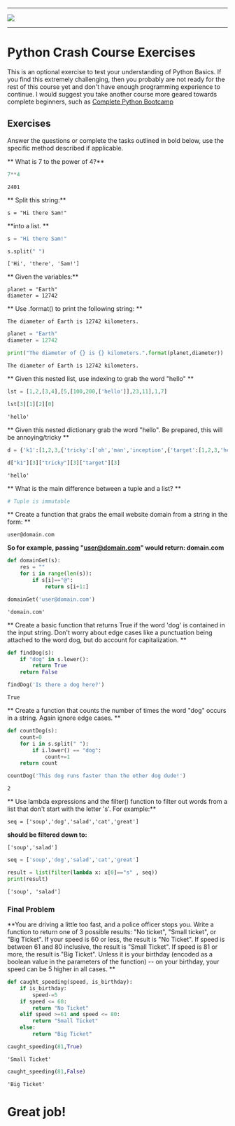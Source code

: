 
___

<a href='http://www.pieriandata.com'> <img src='../Pierian_Data_Logo.png' /></a>
___
# Python Crash Course Exercises 

This is an optional exercise to test your understanding of Python Basics. If you find this extremely challenging, then you probably are not ready for the rest of this course yet and don't have enough programming experience to continue. I would suggest you take another course more geared towards complete beginners, such as [Complete Python Bootcamp](https://www.udemy.com/complete-python-bootcamp/?couponCode=PY20)

## Exercises

Answer the questions or complete the tasks outlined in bold below, use the specific method described if applicable.

** What is 7 to the power of 4?**


```python
7**4
```




    2401



** Split this string:**

    s = "Hi there Sam!"
    
**into a list. **


```python
s = "Hi there Sam!"
```


```python
s.split(" ")
```




    ['Hi', 'there', 'Sam!']



** Given the variables:**

    planet = "Earth"
    diameter = 12742

** Use .format() to print the following string: **

    The diameter of Earth is 12742 kilometers.


```python
planet = "Earth"
diameter = 12742
```


```python
print("The diameter of {} is {} kilometers.".format(planet,diameter))
```

    The diameter of Earth is 12742 kilometers.


** Given this nested list, use indexing to grab the word "hello" **


```python
lst = [1,2,[3,4],[5,[100,200,['hello']],23,11],1,7]
```


```python
lst[3][1][2][0]
```




    'hello'



** Given this nested dictionary grab the word "hello". Be prepared, this will be annoying/tricky **


```python
d = {'k1':[1,2,3,{'tricky':['oh','man','inception',{'target':[1,2,3,'hello']}]}]}
```


```python
d["k1"][3]["tricky"][3]["target"][3]
```




    'hello'



** What is the main difference between a tuple and a list? **


```python
# Tuple is immutable
```

** Create a function that grabs the email website domain from a string in the form: **

    user@domain.com
    
**So for example, passing "user@domain.com" would return: domain.com**


```python
def domainGet(s):
    res = ""
    for i in range(len(s)):
        if s[i]=="@":
            return s[i+1:]
```


```python
domainGet('user@domain.com')
```




    'domain.com'



** Create a basic function that returns True if the word 'dog' is contained in the input string. Don't worry about edge cases like a punctuation being attached to the word dog, but do account for capitalization. **


```python
def findDog(s):
    if "dog" in s.lower():
        return True
    return False
```


```python
findDog('Is there a dog here?')
```




    True



** Create a function that counts the number of times the word "dog" occurs in a string. Again ignore edge cases. **


```python
def countDog(s):
    count=0
    for i in s.split(" "):
        if i.lower() == "dog":
            count+=1
    return count
```


```python
countDog('This dog runs faster than the other dog dude!')
```




    2



** Use lambda expressions and the filter() function to filter out words from a list that don't start with the letter 's'. For example:**

    seq = ['soup','dog','salad','cat','great']

**should be filtered down to:**

    ['soup','salad']


```python
seq = ['soup','dog','salad','cat','great']
```


```python
result = list(filter(lambda x: x[0]=="s" , seq))
print(result)
```

    ['soup', 'salad']


### Final Problem
**You are driving a little too fast, and a police officer stops you. Write a function
  to return one of 3 possible results: "No ticket", "Small ticket", or "Big Ticket". 
  If your speed is 60 or less, the result is "No Ticket". If speed is between 61 
  and 80 inclusive, the result is "Small Ticket". If speed is 81 or more, the result is "Big    Ticket". Unless it is your birthday (encoded as a boolean value in the parameters of the function) -- on your birthday, your speed can be 5 higher in all 
  cases. **


```python
def caught_speeding(speed, is_birthday):
    if is_birthday:
        speed-=5
    if speed <= 60:
        return "No Ticket"
    elif speed >=61 and speed <= 80:
        return "Small Ticket"
    else:
        return "Big Ticket"
```


```python
caught_speeding(81,True)
```




    'Small Ticket'




```python
caught_speeding(81,False)
```




    'Big Ticket'



# Great job!
